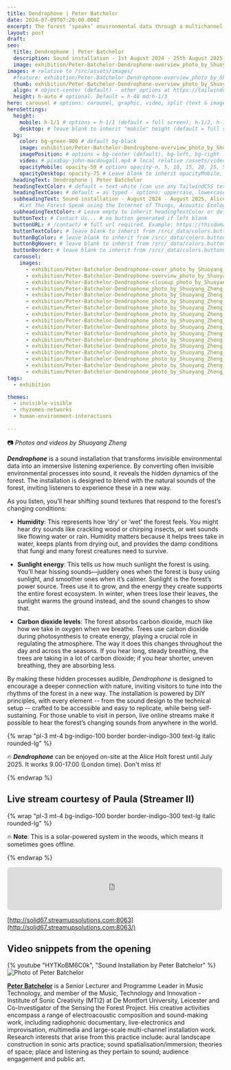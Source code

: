 ```yaml
---
title: Dendrophone | Peter Batchelor
date: 2024-07-09T07:20:00.000Z
excerpt: The forest ‘speaks’ environmental data through a multichannel soundscape.
layout: post
draft:
seo:
  title: Dendrophone | Peter Batchelor
  description: Sound installation - 1st August 2024 - 25th August 2025, Alice Holt Forest (free entrance)
  image: exhibition/Peter-Batchelor-Dendrophone-overview_photo_by_Shuoyang_Zheng.jpg
images: # relative to /src/assets/images/
  #feature: exhibition/Peter-Batchelor-Dendrophone-overview_photo_by_Shuoyang_Zheng.jpg
  thumb: exhibition/Peter-Batchelor-Dendrophone-overview_photo_by_Shuoyang_Zheng.jpg
  align: # object-center (default) - other options at https://tailwindcss.com/docs/object-position
  height: h-auto # optional. Default = h-48 md:h-1/3
hero: carousel # options: carousel, graphic, video, split (text & image)
heroSettings:
  height:
    mobile: h-1/1 # options = h-1/1 (default = full screen), h-1/2, h-1/3, h-3/4, h-9/10, h-48 (12rem, 192px), h-56 (14rem, 224px), h-64 (16rem, 256px)
    desktop: # leave blank to inherit "mobile" height (default = full screen)
  bg:
    color: bg-green-900 # default bg-black
    image: exhibition/Peter-Batchelor-Dendrophone-overview_photo_by_Shuoyang_Zheng.jpg # relative to /assets/images/
    imagePosition: # options = bg-center (default), bg-left, bg-right
    video: # pixabay-john-macdougall.mp4 # local relative /assets/video/, or full https://... if remote?
    opacityMobile: opacity-50 # options opacity-n, 5, 10, 15, 20, 25, 50, 75, 100 (default)
    opacityDesktop: opacity-75 # Leave blank to inherit opacityMobile, use same options as opacityMobile
  headingText: Dendrophone | Peter Batchelor
  headingTextColor: # default = text-white (can use any TailwindCSS text-[color]-[xxx])
  headingTextCase: # default = as typed - options: uppercase, lowercase, capitalize
  subheadingText: Sound installation - August 2024 - August 2025, Alice Holt Forest (free entrance) #>
    #Let the Forest Speak using the Internet of Things, Acoustic Ecology and Creative AI<br /><span style="color:grey">AHRC-funded project (2023-25) : AH/X011585/1</span>
  subheadingTextColor: # Leave empty to inherit headingTextColor or default (text-white) or use any text-[color]-[xxx]
  buttonText: # Contact Us... # no button generated if left blank
  buttonURL: # /contact/ # full url required. Example: https://thisdomain.com/somepage/
  buttonTextColor: # leave blank to inherit from /src/_data/colors.buttonCustom or buttonDefault
  buttonBgColor: # leave blank to inherit from /src/_data/colors.buttonCustom.bg or buttonDefault.bg
  buttonBgHover: # leave blank to inherit from /src/_data/colors.buttonCustom.bgHover or buttonDefault.bgHover
  buttonBorder: # leave blank to inherit from /src/_data/colors.buttonCustom.border or buttonDefault.border
  carousel:
    images:
      - exhibition/Peter-Batchelor-Dendrophone-cover_photo_by_Shuoyang_Zheng.jpg
      - exhibition/Peter-Batchelor-Dendrophone-overview_photo_by_Shuoyang_Zheng.jpg
      - exhibition/Peter-Batchelor-Dendrophone-closeup_photo_by_Shuoyang_Zheng.jpg
      - exhibition/Peter-Batchelor-Dendrophone_photo_by_Shuoyang_Zheng_1.jpg  
      - exhibition/Peter-Batchelor-Dendrophone_photo_by_Shuoyang_Zheng_2.jpg  
      - exhibition/Peter-Batchelor-Dendrophone_photo_by_Shuoyang_Zheng_3.jpg  
      - exhibition/Peter-Batchelor-Dendrophone_photo_by_Shuoyang_Zheng_4.jpg                        
      - exhibition/Peter-Batchelor-Dendrophone_photo_by_Shuoyang_Zheng_5.jpg  
      - exhibition/Peter-Batchelor-Dendrophone_photo_by_Shuoyang_Zheng_6.jpg  
      - exhibition/Peter-Batchelor-Dendrophone_photo_by_Shuoyang_Zheng_7.jpg  
      - exhibition/Peter-Batchelor-Dendrophone_photo_by_Shuoyang_Zheng_8.jpg  
      - exhibition/Peter-Batchelor-Dendrophone_photo_by_Shuoyang_Zheng_9.jpg  
      - exhibition/Peter-Batchelor-Dendrophone_photo_by_Shuoyang_Zheng_10.jpg  
      - exhibition/Peter-Batchelor-Dendrophone_photo_by_Shuoyang_Zheng_11.jpg  
      - exhibition/Peter-Batchelor-Dendrophone_photo_by_Shuoyang_Zheng_12.jpg
      - exhibition/Peter-Batchelor-Dendrophone_photo_by_Shuoyang_Zheng_13.jpg  
      - exhibition/Peter-Batchelor-Dendrophone_photo_by_Shuoyang_Zheng_14.jpg              
tags:
  - exhibition

themes:
  - invisible-visible
  - rhyzomes-networks
  - human-environment-interactions
  
---
```


:camera: *Photos and videos by Shuoyang Zheng*

***Dendrophone*** is a sound installation that transforms invisible environmental data into an immersive listening experience. By converting often invisible environmental processes into sound, it reveals the hidden dynamics of the forest. The installation is designed to blend with the natural sounds of the forest, inviting listeners to experience these in a new way.

As you listen, you’ll hear shifting sound textures that respond to the forest’s changing conditions:

- **Humidity**: This represents how ‘dry’ or ‘wet’ the forest feels. You might hear dry sounds like crackling wood or chirping insects, or wet sounds like flowing water or rain. Humidity matters because it helps trees take in water, keeps plants from drying out, and provides the damp conditions that fungi and many forest creatures need to survive.

- **Sunlight energy**: This tells us how much sunlight the forest is using. You’ll hear hissing sounds—juddery ones when the forest is busy using sunlight, and smoother ones when it’s calmer. Sunlight is the forest’s power source. Trees use it to grow, and the energy they create supports the entire forest ecosystem. In winter, when trees lose their leaves, the sunlight warms the ground instead, and the sound changes to show that.

- **Carbon dioxide levels**: The forest absorbs carbon dioxide, much like how we take in oxygen when we breathe. Trees use carbon dioxide during photosynthesis to create energy, playing a crucial role in regulating the atmosphere. The way it does this changes throughout the day and across the seasons. If you hear long, steady breathing, the trees are taking in a lot of carbon dioxide; if you hear shorter, uneven breathing, they are absorbing less.

By making these hidden processes audible, *Dendrophone* is designed to encourage a deeper connection with nature, inviting visitors to tune into the rhythms of the forest in a new way. The installation is powered by DIY principles, with every element -- from the sound design to the technical setup -- crafted to be accessible and easy to replicate, while being self-sustaining. For those unable to visit in person, live online streams make it possible to hear the forest’s changing sounds from anywhere in the world.


{% wrap "pl-3 mt-4 bg-indigo-100 border border-indigo-300 text-lg italic rounded-lg" %}

:fire: ***Dendrophone*** can be enjoyed on-site at the Alice Holt forest until July 2025. It works 9.00-17.00 (London time). Don't miss it!

{% endwrap %}

## Live stream courtesy of Paula (Streamer II)

{% wrap "pl-3 mt-4 bg-indigo-100 border border-indigo-300 text-lg italic rounded-lg" %}

:fire: **Note**: This is a solar-powered system in the woods, which means it sometimes goes offline.

{% endwrap %}

<div class="mt-4 mb-4">
<!--Streamup HTML5 Player-->
<iframe width="500" height="100" src="https://players.dedicateware.com/engine/simple_no_artwork.php?soco=%23FFFFFF&stana=%23F39000&bgco=%23151D28&coco=%23FFFFFF&secure=1&host=solid67.streamupsolutions.com&user=upnybwpf&port=8063&mount=STF_Installation&autoplay=-1" frameborder="0" scrolling="no" style="border-radius: 8px;"></iframe>
<!--Streamup HTML5 Player-->
</div>

[http://solid67.streamupsolutions.com:8063](http://solid67.streamupsolutions.com:8063/)

## Video snippets from the opening

<div class="mt-4 mb-4">
{% youtube "HYTKoBM6C0k", "Sound Installation by Peter Batchelor" %}
</div>

<div class="bg-gray-200 p-4 mt-4 mb-4">

<img class="h-48 rounded-full mt-2 mr-2 float-left " src="/assets/images/authors/peter-batchelor.jpg" alt="Photo of Peter Batchelor">

[**Peter Batchelor**](https://peterb.dmu.ac.uk/) is a Senior Lecturer and Programme Leader in Music Technology, and member of the Music, Technology and Innovation - Institute of Sonic Creativity (MTI2) at De Montfort University, Leicester and Co-Investigator of the Sensing the Forest Project. His creative activities encompass a range of electroacoustic composition and sound-making work, including radiophonic documentary, live-electronics and improvisation, multimedia and large-scale multi-channel installation work. Research interests that arise from this practice include: aural landscape construction in sonic arts practice; sound spatialisation/immersion; theories of space; place and listening as they pertain to sound; audience engagement and public art.

</div>
